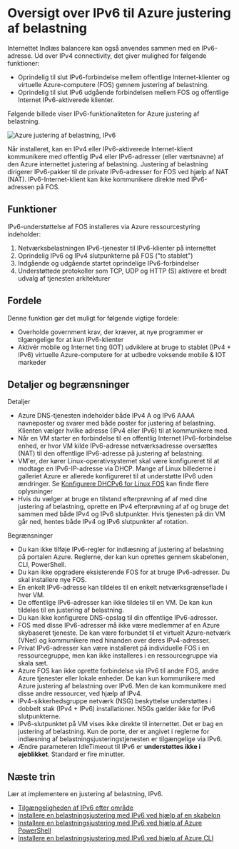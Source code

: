 <properties
    pageTitle="Oversigt over IPv6 til Azure justering af belastning | Microsoft Azure"
    description="Forstå IPv6-understøttelse af Azure belastning og Indlæs afstemmes FOS."
    services="load-balancer"
    documentationCenter="na"
    authors="sdwheeler"
    manager="carmonm"
    editor=""
    keywords="IPv6-azure justering af belastning dobbelt stak, offentlige IP-adresse, oprindelige ipv6, mobile, og iot"
/>
<tags
    ms.service="load-balancer"
    ms.devlang="na"
    ms.topic="article"
    ms.tgt_pltfrm="na"
    ms.workload="infrastructure-services"
    ms.date="09/14/2016"
    ms.author="sewhee"
/>

# <a name="overview-of-ipv6-for-azure-load-balancer"></a>Oversigt over IPv6 til Azure justering af belastning

Internettet Indlæs balancere kan også anvendes sammen med en IPv6-adresse. Ud over IPv4 connectivity, det giver mulighed for følgende funktioner:

* Oprindelig til slut IPv6-forbindelse mellem offentlige Internet-klienter og virtuelle Azure-computere (FOS) gennem justering af belastning.
* Oprindelig til slut IPv6 udgående forbindelsen mellem FOS og offentlige Internet IPv6-aktiverede klienter.

Følgende billede viser IPv6-funktionaliteten for Azure justering af belastning.

![Azure justering af belastning, IPv6](./media/load-balancer-ipv6-overview/load-balancer-ipv6.png)

Når installeret, kan en IPv4 eller IPv6-aktiverede Internet-klient kommunikere med offentlig IPv4 eller IPv6-adresser (eller værtsnavne) af den Azure internettet justering af belastning. Justering af belastning dirigerer IPv6-pakker til de private IPv6-adresser for FOS ved hjælp af NAT (NAT). IPv6-Internet-klient kan ikke kommunikere direkte med IPv6-adressen på FOS.

## <a name="features"></a>Funktioner

IPv6-understøttelse af FOS installeres via Azure ressourcestyring indeholder:

1. Netværksbelastningen IPv6-tjenester til IPv6-klienter på internettet
2. Oprindelig IPv6 og IPv4 slutpunkterne på FOS ("to stablet")
3. Indgående og udgående startet oprindelige IPv6-forbindelser
4. Understøttede protokoller som TCP, UDP og HTTP (S) aktivere et bredt udvalg af tjenesten arkitekturer

## <a name="benefits"></a>Fordele

Denne funktion gør det muligt for følgende vigtige fordele:

* Overholde government krav, der kræver, at nye programmer er tilgængelige for at kun IPv6-klienter
* Aktivér mobile og Internet ting (IOT) udviklere at bruge to stablet (IPv4 + IPv6) virtuelle Azure-computere for at udbedre voksende mobile & IOT markeder

## <a name="details-and-limitations"></a>Detaljer og begrænsninger

Detaljer

* Azure DNS-tjenesten indeholder både IPv4 A og IPv6 AAAA navneposter og svarer med både poster for justering af belastning. Klienten vælger hvilke adresse (IPv4 eller IPv6) til at kommunikere med.
* Når en VM starter en forbindelse til en offentlig Internet IPv6-forbindelse enhed, er hvor VM kilde IPv6-adresse netværksadresse oversættes (NAT) til den offentlige IPv6-adresse på justering af belastning.
* VM'er, der kører Linux-operativsystemet skal være konfigureret til at modtage en IPv6-IP-adresse via DHCP. Mange af Linux billederne i galleriet Azure er allerede konfigureret til at understøtte IPv6 uden ændringer. Se [Konfigurere DHCPv6 for Linux FOS](load-balancer-ipv6-for-linux.md) kan finde flere oplysninger
* Hvis du vælger at bruge en tilstand efterprøvning af af med dine justering af belastning, oprette en IPv4 efterprøvning af af og bruge det sammen med både IPv4 og IPv6 slutpunkter. Hvis tjenesten på din VM går ned, hentes både IPv4 og IPv6 slutpunkter af rotation.

Begrænsninger

* Du kan ikke tilføje IPv6-regler for indlæsning af justering af belastning på portalen Azure. Reglerne, der kan kun oprettes gennem skabelonen, CLI, PowerShell.
* Du kan ikke opgradere eksisterende FOS for at bruge IPv6-adresser. Du skal installere nye FOS.
* En enkelt IPv6-adresse kan tildeles til en enkelt netværksgrænseflade i hver VM.
* De offentlige IPv6-adresser kan ikke tildeles til en VM. De kan kun tildeles til en justering af belastning.
* Du kan ikke konfigurere DNS-opslag til din offentlige IPv6-adresser.
* FOS med disse IPv6-adresser må ikke være medlemmer af en Azure skybaseret tjeneste. De kan være forbundet til et virtuelt Azure-netværk (VNet) og kommunikere med hinanden over deres IPv4-adresser.
* Privat IPv6-adresser kan være installeret på individuelle FOS i en ressourcegruppe, men kan ikke installeres i en ressourcegruppe via skala sæt.
* Azure FOS kan ikke oprette forbindelse via IPv6 til andre FOS, andre Azure tjenester eller lokale enheder. De kan kun kommunikere med Azure justering af belastning over IPv6. Men de kan kommunikere med disse andre ressourcer, ved hjælp af IPv4.
* IPv4-sikkerhedsgruppe netværk (NSG) beskyttelse understøttes i dobbelt stak (IPv4 + IPv6) installationer. NSGs gælder ikke for IPv6 slutpunkterne.
* IPv6-slutpunktet på VM vises ikke direkte til internettet. Det er bag en justering af belastning. Kun de porte, der er angivet i reglerne for indlæsning af belastningsjusteringstjenesten er tilgængelige via IPv6.
* Ændre parameteren IdleTimeout til IPv6 er **understøttes ikke i øjeblikket**. Standard er fire minutter.

## <a name="next-steps"></a>Næste trin

Lær at implementere en justering af belastning, IPv6.

* [Tilgængeligheden af IPv6 efter område](https://go.microsoft.com/fwlink/?linkid=828357)
* [Installere en belastningsjustering med IPv6 ved hjælp af en skabelon](load-balancer-ipv6-internet-template.md)
* [Installere en belastningsjustering med IPv6 ved hjælp af Azure PowerShell](load-balancer-ipv6-internet-ps.md)
* [Installere en belastningsjustering med IPv6 ved hjælp af Azure CLI](load-balancer-ipv6-internet-cli.md)
